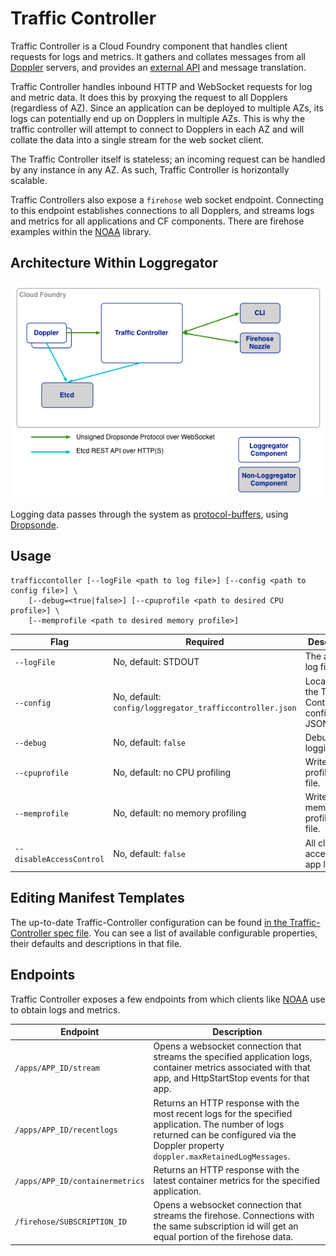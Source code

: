 # Traffic Controller

Traffic Controller is a Cloud Foundry component that handles client requests for logs and metrics. It gathers and collates messages from all [Doppler](../doppler) servers, and provides an [external API](https://github.com/cloudfoundry/noaa) and message translation.

Traffic Controller handles inbound HTTP and WebSocket requests for log and metric data. It does this by proxying the request to all Dopplers (regardless of AZ). Since an application can be deployed to multiple AZs, its logs can potentially end up on Dopplers in multiple AZs. This is why the traffic controller will attempt to connect to Dopplers in each AZ and will collate the data into a single stream for the web socket client.

The Traffic Controller itself is stateless; an incoming request can be handled by any instance in any AZ. As such, Traffic Controller is horizontally scalable.

Traffic Controllers also expose a ```firehose``` web socket endpoint. Connecting to this endpoint establishes connections to all Dopplers, and streams logs and metrics for all applications and CF components. There are firehose examples within the [NOAA](https://github.com/cloudfoundry/noaa) library.

## Architecture Within Loggregator

![Loggregator Diagram](../../docs/trafficcontroller.png)

Logging data passes through the system as [protocol-buffers](https://github.com/google/protobuf), using [Dropsonde](https://github.com/cloudfoundry/dropsonde).


## Usage
```
trafficcontoller [--logFile <path to log file>] [--config <path to config file>] \
    [--debug=<true|false>] [--cpuprofile <path to desired CPU profile>] \
    [--memprofile <path to desired memory profile>]
```

| Flag               | Required                               | Description                                     |
|--------------------|----------------------------------------|-------------------------------------------------|
| ```--logFile```    | No, default: STDOUT                    | The agent log file.                             |
| ```--config``` | No, default: ```config/loggregator_trafficcontroller.json``` | Location of the Traffic Controller configuration JSON file. |
| ```--debug```      | No, default: ```false```               | Debug logging                                   |
| ```--cpuprofile``` | No, default: no CPU profiling          | Write CPU profile to a file.                    |
| ```--memprofile``` | No, default: no memory profiling       | Write memory profile to a file.                 |
| ```--disableAccessControl``` | No, default: ```false```     | All clients' access to app logs                 |

## Editing Manifest Templates
The up-to-date Traffic-Controller configuration can be found [in the Traffic-Controller spec file](../../jobs/loggregator_trafficcontroller/spec). You can see a list of available configurable properties, their defaults and descriptions in that file. 

## Endpoints
Traffic Controller exposes a few endpoints from which clients like [NOAA](https://github.com/cloudfoundry/noaa) use to obtain logs and metrics.

| Endpoint                      | Description                                                    |
|-------------------------------|----------------------------------------------------------------|
|`/apps/APP_ID/stream`          | Opens a websocket connection that streams the specified application logs, container metrics associated with that app, and HttpStartStop events for that app.|
|`/apps/APP_ID/recentlogs`      | Returns an HTTP response with the most recent logs for the specified application. The number of logs returned can be configured via the Doppler property `doppler.maxRetainedLogMessages`.|
|`/apps/APP_ID/containermetrics`| Returns an HTTP response with the latest container metrics for the specified application. |
|`/firehose/SUBSCRIPTION_ID`    | Opens a websocket connection that streams the firehose. Connections with the same subscription id will get an equal portion of the firehose data.|
